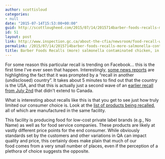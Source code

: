 ```yaml
---
author: scottisloud
categories:
- null
date: "2015-07-14T15:53:00+00:00"
guid: http://scottlougheed.com/2015/07/14/2015714barber-foods-recalls-more-salmonella-contaminated-chicken-in-canada-too/
id: 51
layout: post
link: http://www.inspection.gc.ca/about-the-cfia/newsroom/food-recall-warnings/complete-listing/2015-07-13/eng/1436841234604/1436841237916
permalink: /2015/07/14/2015714barber-foods-recalls-more-salmonella-contaminated-chicken-in-canada-too/
title: Barber Foods Recalls (more) salmonella contaminated chicken, in Canada too!
---
```

For some reason this particular recall is trending on Facebook&#8230; this is the first time I've ever seen that happen. Interestingly, <a target="_blank" href="http://globalnews.ca/news/2108952/some-stuffed-chicken-products-recalled-due-to-possible-salmonella-contamination/">some news reports</a> are highlighting the fact that it was prompted by a &#8220;recall in another (undisclosed) country&#8221;. It takes about 5 minutes to find out that the country is the USA, and that this is actually just a second wave of an <a target="_blank" href="http://www.foodsafetynews.com/2015/07/barber-foods-recalls-kiev-stuffed-chicken-for-possible-salmonella-contamination/">earlier recall from July 2nd</a> that didn't extend to Canada.&nbsp;

What is interesting about recalls like this is that you get to see just how truly limited our consumer choice is. Look at the <a target="_blank" href="http://www.barberfoods.com/assets/pdf/FAQ%20-%20Retail%20-%20Barber%20Foods%20FAQ%20(7.12.15)%20(List%20Included).pdf">list of products being recalled</a>, all of which are manufactured in the same facility.

This facility is producing food for low-cost private label brands (e.g., No Name) as well as for food service companies. These products are&nbsp;likely at vastly different price points for the end consumer. While obviously standards set by the customers and other variations in QA can impact quality and price, this certainly does make plain that much of our food&nbsp;comes from a very small number of places, even if the perception of a plethora of choice suggests the opposite.&nbsp;

